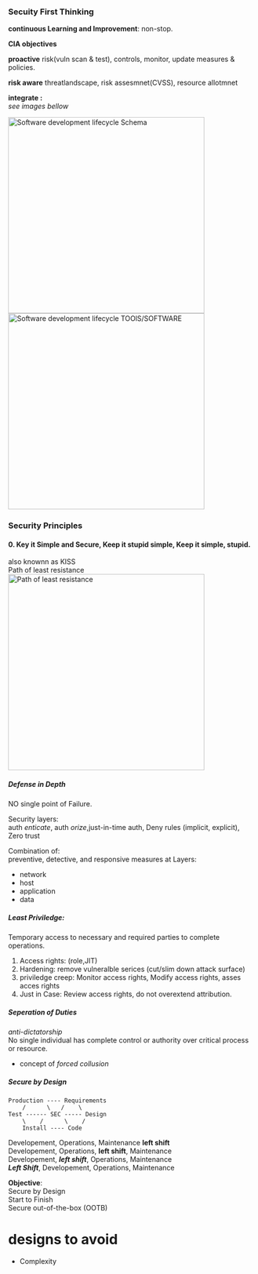 ### Secuity First Thinking
__continuous Learning and Improvement__: non-stop.

__CIA objectives__

__proactive__ risk(vuln scan & test), controls, monitor, update measures & policies.

__risk aware__ threatlandscape, risk assesmnet(CVSS), resource allotmnet

__integrate :__ \
_see images bellow_

<img src="https://www.ciat.edu/wp-content/uploads/2022/07/devops-netops-secops.png" width=400px alt="Software development lifecycle Schema" />
<img src="https://miro.medium.com/v2/resize:fit:828/format:webp/1*UN3_vDPpkqhznJfXO4VmvA.png" width=400px alt="Software development lifecycle TOOlS/SOFTWARE"/>

### Security Principles
#### 0. Key it Simple and Secure, Keep it stupid simple, Keep it simple, stupid.
also knownn as KISS \
Path of least resistance \
<img src="https://upload.wikimedia.org/wikipedia/commons/thumb/8/85/Path_of_least_resistance.jpg/1024px-Path_of_least_resistance.jpg" width=400px alt="Path of least resistance"/>
##### Defense in Depth
NO single point of Failure.

Security layers: \
auth _enticate_, auth _orize_,just-in-time auth, Deny rules (implicit, explicit), Zero trust  

Combination of: \
preventive, detective, and responsive measures at
Layers:
- network
- host
- application
- data

##### Least Priviledge:
Temporary access to necessary and required parties to complete operations.
1. Access rights: (role,JIT)
2. Hardening: remove vulneralble serices (cut/slim down attack surface)
3. priviledge creep: Monitor access rights, Modify access rights, asses acces rights
4. Just in Case: Review access rights, do not overextend attribution.

##### Seperation of Duties
_anti-dictatorship_ \
No single individual has complete control or authority over critical process or resource.
- concept of _forced collusion_

##### Secure by Design
```
Production ---- Requirements
    /      \   /    \
Test ------ SEC ----- Design
    \    /      \    /
    Install ---- Code
```
Developement, Operations, Maintenance __left shift__ \
Developement, Operations, __left shift__, Maintenance \
Developement, ___left shift___, Operations, Maintenance \
 ___Left Shift___, Developement, Operations, Maintenance 

__Objective__: \
Secure by Design \
Start to Finish \
Secure out-of-the-box (OOTB)

 # designs to avoid
- Complexity




